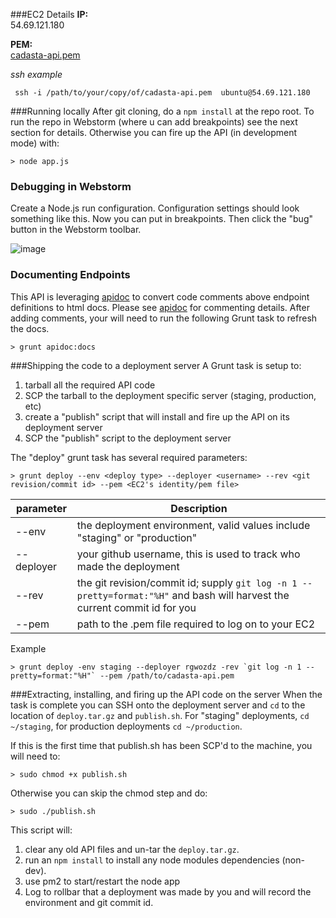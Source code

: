 ###EC2 Details
**IP:**  
54.69.121.180  

**PEM:**  
[cadasta-api.pem](https://media.taiga.io/attachments/2/9/6/b/9897dce234060800ec0c965a52fbf41c5d980104c6364f39dccd44c5b6b7/cadasta-api.pem)


*ssh example*    

     ssh -i /path/to/your/copy/of/cadasta-api.pem  ubuntu@54.69.121.180  

###Running locally
 After git cloning, do a `npm install` at the repo root.  To run the repo in Webstorm (where u can add breakpoints) see the next section for details.
 Otherwise you can fire up the API (in development mode) with:

    > node app.js

### Debugging in Webstorm
Create a Node.js run configuration. Configuration settings should look something like this. Now you can put in breakpoints.  Then click the "bug" button in the Webstorm toolbar.

![image](https://media.taiga.io/attachments/9/0/c/f/c016ef1a7871b34fae073ad2081a195e548bf1920646c9832bfe052cf54e/webstorm-api-debug-config.png)




### Documenting Endpoints
This API is leveraging [apidoc](http://apidocjs.com/) to convert code comments above endpoint definitions to html docs. Please see [apidoc](http://apidocjs.com/) for commenting details. After adding comments, your will need to run the following Grunt task to refresh the docs.

    > grunt apidoc:docs
      


###Shipping the code to a deployment server
A Grunt task is setup to:
1) tarball all the required API code
2) SCP the tarball to the deployment specific server (staging, production, etc)
3) create a "publish" script that will install and fire up the API on its deployment server
4) SCP the "publish" script to the deployment server

The "deploy" grunt task has several required parameters:

    > grunt deploy --env <deploy type> --deployer <username> --rev <git revision/commit id> --pem <EC2's identity/pem file>

  
| parameter  | Description  | 
|---|---|
| --env  | the deployment environment, valid values include "staging" or "production"   | 
| --deployer  | your github username, this is used to track who made the deployment  | 
|--rev   | the git revision/commit id; supply `git log -n 1 --pretty=format:"%H"` and bash will harvest the current commit id for you  |  
| --pem | path to the .pem file required to log on to your EC2  |

Example  

    > grunt deploy -env staging --deployer rgwozdz -rev `git log -n 1 --pretty=format:"%H"` --pem /path/to/cadasta-api.pem

###Extracting, installing, and firing up the API code on the server
When the task is complete you can SSH onto the deployment server and `cd` to the location of `deploy.tar.gz` and
`publish.sh`. For "staging" deployments, `cd ~/staging`, for production deployments `cd ~/production`.

If this is the first time that publish.sh has been SCP'd to the machine, you will need to:

    > sudo chmod +x publish.sh

Otherwise you can skip the chmod step and do:

    > sudo ./publish.sh

This script will:  

1) clear any old API files and un-tar the `deploy.tar.gz`.  
2) run an `npm install` to install any node modules dependencies (non-dev).   
3) use pm2 to start/restart the node app
4) Log to rollbar that a deployment was made by you and will record the environment and git commit id.